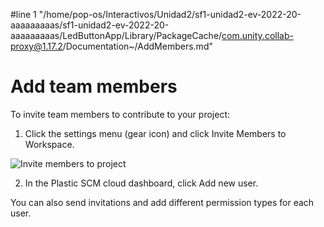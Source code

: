 #line 1 "/home/pop-os/Interactivos/Unidad2/sf1-unidad2-ev-2022-20-aaaaaaaaas/sf1-unidad2-ev-2022-20-aaaaaaaaas/LedButtonApp/Library/PackageCache/com.unity.collab-proxy@1.17.2/Documentation~/AddMembers.md"
# Add team members

To invite team members to contribute to your project:


1. Click the settings menu (gear icon) and click Invite Members to Workspace.

![Invite members to project](images/InviteMembers.png)

2. In the Plastic SCM cloud dashboard, click Add new user. 

You can also send invitations and add different permission types for each user.

